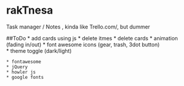 # rakTnesa  

Task manager / Notes , kinda like Trello.com/, but dummer

##ToDo
    * add cards using js
    * delete itmes
    * delete cards
    * animation (fading in/out)
    * font awesome icons  (gear, trash, 3dot button)  
    * theme toggle (dark/light)

    * fontawesome  
    * jQuery
    * howler js
    * google fonts




